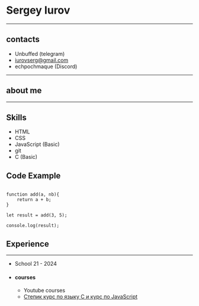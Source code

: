 # Sergey Iurov
---
## contacts ##

* Unbuffed (telegram)
* iurovserg@gmail.com
* echpochmaque (Discord)
  
---

## about me ##


---

## Skills ##

* HTML
* CSS
* JavaScript (Basic)
* git
* C (Basic)
  
## Code Example ##

``` code

function add(a, nb){
    return a + b; 
}

let result = add(3, 5);

console.log(result);
```
## Experience ##
---
* School 21 - 2024
* #### courses ####
    * Youtube courses
    * [Степик курс по языку C и курс по JavaScript](https://stepik.org)
    
